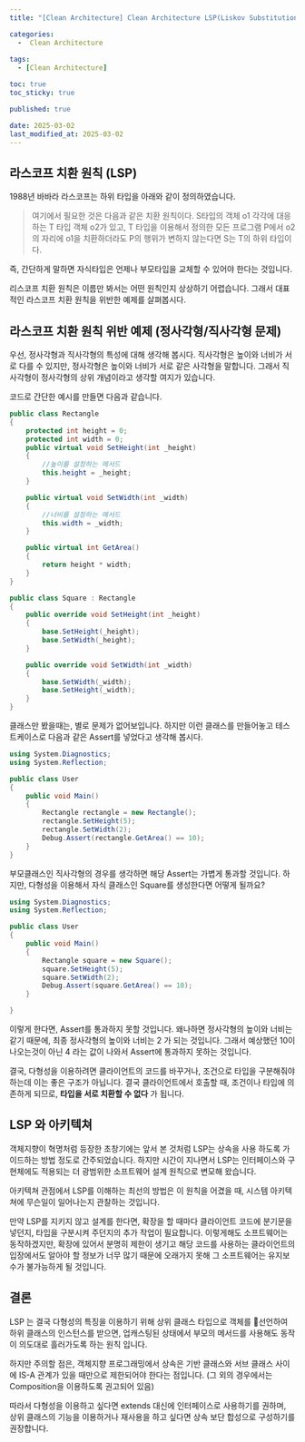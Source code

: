 ```yaml
---
title: "[Clean Architecture] Clean Architecture LSP(Liskov Substitution Principle 라스코프 치환 원칙)"

categories:
  -  Clean Architecture
  
tags:
  - [Clean Architecture]

toc: true
toc_sticky: true

published: true

date: 2025-03-02
last_modified_at: 2025-03-02
---
```


## 라스코프 치환 원칙 (LSP)

1988년 바바라 라스코프는 하위 타입을 아래와 같이 정의하였습니다.

> 여기에서 필요한 것은 다음과 같은 치환 원칙이다. S타입의 객체 o1 각각에 대응하는 T 타입 객체 o2가 있고, T 타입을 이용해서 정의한 모든 프로그램 P에서 o2의 자리에 o1을 치환하더라도 P의 행위가 변하지 않는다면 S는 T의 하위 타입이다.

즉, 간단하게 말하면 자식타입은 언제나 부모타입을 교체할 수 있어야 한다는 것입니다.

리스코프 치환 원칙은 이름만 봐서는 어떤 원칙인지 상상하기 어렵습니다. 그래서 대표적인 라스코프 치환 원칙을 위반한 예제를 살펴봅시다. 

## 라스코프 치환 원칙 위반 예제 (정사각형/직사각형 문제)

우선, 정사각형과 직사각형의 특성에 대해 생각해 봅시다. 직사각형은 높이와 너비가 서로 다를 수 있지만, 정사각형은 높이와 너비가 서로 같은 사각형을 말합니다. 그래서 직사각형이 정사각형의 상위 개념이라고 생각할 여지가 있습니다.

코드로 간단한 예시를 만들면 다음과 같습니다.

```cs
public class Rectangle
{
    protected int height = 0;
    protected int width = 0;
    public virtual void SetHeight(int _height)
    {
        //높이를 설정하는 메서드
        this.height = _height;
    }

    public virtual void SetWidth(int _width)
    {
        //너비를 설정하는 메서드
        this.width = _width;
    }

    public virtual int GetArea()
    {
        return height * width;
    }
}
```

```cs
public class Square : Rectangle
{
    public override void SetHeight(int _height)
    {
        base.SetHeight(_height);
        base.SetWidth(_height);
    }

    public override void SetWidth(int _width)
    {
        base.SetWidth(_width);
        base.SetHeight(_width);
    }
}
```

클래스만 봤을때는, 별로 문제가 없어보입니다. 하지만 이런 클래스를 만들어놓고 테스트케이스로 다음과 같은 Assert를 넣었다고 생각해 봅시다.

```cs
using System.Diagnostics;
using System.Reflection;

public class User
{
    public void Main()
    {
        Rectangle rectangle = new Rectangle();
        rectangle.SetHeight(5);
        rectangle.SetWidth(2);
        Debug.Assert(rectangle.GetArea() == 10);
    }
}
```

부모클래스인 직사각형의 경우를 생각하면 해당 Assert는 가볍게 통과할 것입니다. 하지만, 다형성을 이용해서 자식 클래스인 Square를 생성한다면 어떻게 될까요?

```cs
using System.Diagnostics;
using System.Reflection;

public class User
{
    public void Main()
    {
        Rectangle square = new Square();
        square.SetHeight(5);
        square.SetWidth(2);
        Debug.Assert(square.GetArea() == 10);
    }

}
```

이렇게 한다면, Assert를 통과하지 못할 것입니다. 왜나하면 정사각형의 높이와 너비는 같기 때문에, 최종 정사각형의 높이와 너비는 2 가 되는 것입니다. 그래서 예상했던 10이 나오는것이 아닌 4 라는 값이 나와서 Assert에 통과하지 못하는 것입니다.

결국, 다형성을 이용하려면 클라이언트의 코드를 바꾸거나, 조건으로 타입을 구분해줘야 하는데 이는 좋은 구조가 아닙니다. 결국 클라이언트에서 호출할 때, 조건이나 타입에 의존하게 되므로, **타입을 서로 치환할 수 없다** 가 됩니다.


## LSP 와 아키텍쳐

객체지향이 혁명처럼 등장한 초창기에는 앞서 본 것처럼 LSP는 상속을 사용 하도록 가이드하는 방법 정도로 간주되었습니다. 하지만 시간이 지나면서 LSP는 인터페이스와 구현체에도 적용되는 더 광범위한 소프트웨어 설계 원칙으로 변모해 왔습니다.

아키텍쳐 관점에서 LSP를 이해하는 최선의 방법은 이 원칙을 어겼을 때, 시스템 아키텍쳐에 무슨일이 일어나는지 관찰하는 것입니다.

만약 LSP를 지키지 않고 설계를 한다면, 확장을 할 때마다 클라이언트 코드에 분기문을 넣던지, 타입을 구분시켜 주던지의 추가 작업이 필요합니다. 이렇게해도 소프트웨어는 동작하겠지만, 확장에 있어서 분명히 제한이 생기고 해당 코드를 사용하는 클라이언트의 입장에서도 알아야 할 정보가 너무 많기 때문에 오래가지 못해 그 소프트웨어는 유지보수가 불가능하게 될 것입니다.

## 결론
LSP 는 결국 다형성의 특징을 이용하기 위해 상위 클래스 타입으로 객체를 선언하여 하위 클래스의 인스턴스를 받으면, 업캐스팅된 상태에서 부모의 메서드를 사용해도 동작이 의도대로 흘러가도록 하는 원칙 입니다.

하지만 주의할 점은, 객체지향 프로그래밍에서 상속은 기반 클래스와 서브 클래스 사이에 IS-A 관계가 있을 때만으로 제한되어야 한다는 점입니다. (그 외의 경우에서는 Composition을 이용하도록 권고되어 있음)

따라서 다형성을 이용하고 싶다면 extends 대신에 인터페이스로 사용하기를 권하며, 상위 클래스의 기능을 이용하거나 재사용을 하고 싶다면 상속 보단 합성으로 구성하기를 권장합니다.